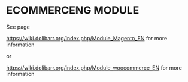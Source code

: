 # ECOMMERCENG MODULE

See page 

https://wiki.dolibarr.org/index.php/Module_Magento_EN for more information

or

https://wiki.dolibarr.org/index.php/Module_woocommerce_EN for more information
